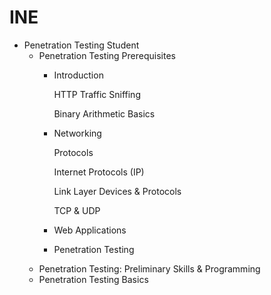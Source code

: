# INE

* Penetration Testing Student
  * Penetration Testing Prerequisites
    *   Introduction

        HTTP Traffic Sniffing

        Binary Arithmetic Basics
    *   Networking

        Protocols

        Internet Protocols (IP)

        Link Layer Devices & Protocols

        TCP & UDP
    * Web Applications
    * Penetration Testing
  * Penetration Testing: Preliminary Skills & Programming
  * Penetration Testing Basics
